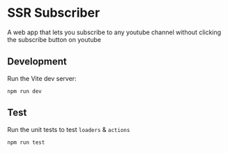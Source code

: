 # SSR Subscriber

A web app that lets you subscribe to any youtube channel without clicking the subscribe button on youtube

## Development

Run the Vite dev server:

```shellscript
npm run dev
```

## Test

Run the unit tests to test `loaders` & `actions`

```shellscript
npm run test
```
